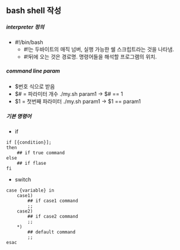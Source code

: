 ## bash shell 작성

##### interpreter 정의
  * #!/bin/bash
    * #!는 두바이트의 매직 넘버, 실행 가능한 쉘 스크립트라는 것을 나타냄.
    * #!뒤에 오는 것은 경로명. 명령어들을 해석할 프로그램의 위치.

##### command line param
  * $번호 식으로 받음
  * $# = 파라미터 개수 ./my.sh param1 -> $# == 1
  * $1 = 첫번째 파라미터 ./my.sh param1 -> $1 == param1

##### 기본 명령어
  * if
  ```
  if [{condition}];
  then
      ## if true command
  else
      ## if flase
  fi
  ```
  * switch
  ```
  case {variable} in
      case1)
          ## if case1 command
          ;;
      case2)
          ## if case2 command
          ;;
      *)
          ## default command
          ;;
  esac
  ```
